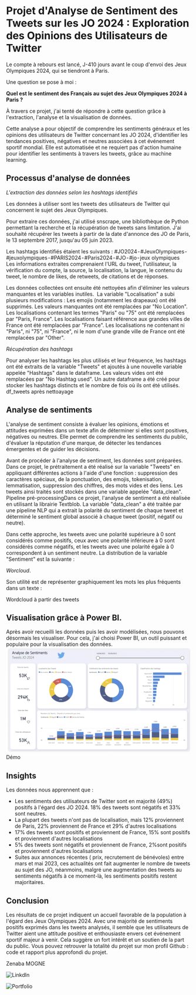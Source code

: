 
# Projet d'Analyse de Sentiment des Tweets sur les JO 2024 :  Exploration des Opinions des Utilisateurs de Twitter
 

Le compte à rebours est lancé, J-410 jours avant le coup d'envoi des Jeux Olympiques 2024, qui se tiendront à Paris. 

Une question se pose à moi : 

__Quel est le sentiment des Français au sujet des Jeux Olympiques 2024 à Paris ?__ 

À travers ce projet, j'ai tenté de répondre à cette question grâce à l'extraction, l'analyse et la visualisation de données. 

Cette analyse a pour objectif de comprendre les sentiments généraux et les opinions des utilisateurs de Twitter concernant les JO 2024, d'identifier les tendances positives, négatives et neutres associées à cet événement sportif mondial. Elle est automatisée et ne requiert pas d'action humaine pour identifier les sentiments à travers les tweets, grâce au machine learning.


## Processus d'analyse de données


*L'extraction des données selon les hashtags identifiés*

Les données à utiliser sont les tweets des utilisateurs de Twitter qui concernent le sujet des Jeux Olympiques. 

Pour extraire ces données, j'ai utilisé snscrape, une bibliothèque de Python permettant la recherche et la récupération de tweets sans limitation.
J'ai souhaité récupérer les tweets à partir de la date d'annonce des JO de Paris, le 13 septembre 2017, jusqu'au 05 juin 2023. 

Les hashtags identifiés étaient les suivants : #JO2024 - #JeuxOlympiques - #jeuxolympiques - #PARIS2024 - #Paris2024 - #JO - #jo - jeux olympiques 
Les informations extraites comprenaient l'URL du tweet, l'utilisateur, la vérification du compte, la source, la localisation, la langue, le contenu du tweet, le nombre de likes, de retweets, de citations et de réponses.



Les données collectées ont ensuite été nettoyées afin d'éliminer les valeurs manquantes et les variables inutiles. 
La variable "Localisation" a subi plusieurs modifications :
Les emojis (notamment les drapeaux) ont été supprimés.
Les valeurs manquantes ont été remplacées par "No Location".
Les localisations contenant les termes "Paris" ou "75" ont été remplacées par "Paris, France".
Les localisations faisant référence aux grandes villes de France ont été remplacées par "France".
Les localisations ne contenant ni "Paris", ni "75", ni "France", ni le nom d'une grande ville de France ont été remplacées par "Other".

*Récupération des hashtags*

Pour analyser les hashtags les plus utilisés et leur fréquence, les hashtags ont été extraits de la variable "Tweets" et ajoutés à une nouvelle variable appelée "Hashtags" dans le dataframe. Les valeurs vides ont été remplacées par "No Hashtag used". Un autre dataframe a été créé pour stocker les hashtags distincts et le nombre de fois où ils ont été utilisés.
df_tweets après nettoayage

## Analyse de sentiments

L'analyse de sentiment consiste à évaluer les opinions, émotions et attitudes exprimées dans un texte afin de déterminer si elles sont positives, négatives ou neutres. 
Elle permet de comprendre les sentiments du public, d'évaluer la réputation d'une marque, de détecter les tendances émergentes et de guider les décisions.

Avant de procéder à l'analyse de sentiment, les données sont préparées. Dans ce projet, le prétraitement a été réalisé sur la variable "Tweets" en appliquant différentes actions à l'aide d'une fonction : suppression des caractères spéciaux, de la ponctuation, des emojis, tokenisation, lemmatisation, suppression des chiffres, des mots vides et des liens. Les tweets ainsi traités sont stockés dans une variable appelée "data_clean".
Pipeline pré-processingDans ce projet, l'analyse de sentiment a été réalisée en utilisant la librairie Textblob. 
La variable "data_clean" a été traitée par une pipeline NLP qui a extrait la polarité du sentiment de chaque tweet et déterminé le sentiment global associé à chaque tweet (positif, négatif ou neutre).

Dans cette approche, les tweets avec une polarité supérieure à 0 sont considérés comme positifs, ceux avec une polarité inférieure à 0 sont considérés comme négatifs, et les tweets avec une polarité égale à 0 correspondent à un sentiment neutre.
La distribution de la variable "Sentiment" est la suivante :


*Worcloud*. 

Son utilité est de représenter graphiquement les mots les plus fréquents dans un texte : 


Wordcloud à partir des tweets


## Visualisation grâce à Power BI. 

Après avoir recueilli les données puis les avoir modélisées, nous pouvons désormais les visualiser. 
Pour cela, j'ai choisi Power BI, un outil puissant et populaire pour la visualisation des données. 
![Dashboard](https://github.com/ZenabaNouriatte/TwitterSentimentAnalysis/blob/main/Dashboard%20Power%20BI.png)
Démo

## Insights 

Les données nous apprennent que : 
* Les sentiments des utilisateurs de Twitter sont en majorité (49%) positifs à l'égard des JO 2024. 18% des tweets sont négatifs et 33% sont neutres.
* La plupart des tweets n'ont pas de localisation, mais 12% proviennent de Paris, 22% proviennent de France et 29% d'autres localisations
* 17% des tweets sont positifs et proviennent de France, 15% sont positifs et proviennent d'autres localisations
* 5% des tweets sont négatifs et proviennent de France, 2%sont positifs et proviennent d'autres localisations
* Suites aux annonces récentes ( prix, recrutement de bénévoles) entre mars et mai 2023, ces actualités ont fait augmenter le nombre de tweets au sujet des JO, néanmoins, malgré une augmentation des tweets au sentiments négatifs à ce moment-là, les sentiments positifs restent majoritaires.

## Conclusion

Les résultats de ce projet indiquent un accueil favorable de la population à l'égard des Jeux Olympiques 2024. Avec une majorité de sentiments positifs exprimés dans les tweets analysés, il semble que les utilisateurs de Twitter aient une attitude positive et enthousiaste envers cet événement sportif majeur à venir. Cela suggère un fort intérêt et un soutien de la part du public.
Vous pouvez retrouver la totalité du projet sur mon profil Github : code et rapport plus approfondi du projet.

Zenaba MOGNE

![LinkdIn](https://www.linkedin.com/in/zenaba-mogne/)

![Portfolio](https://zenabamogne.carrd.co/)
